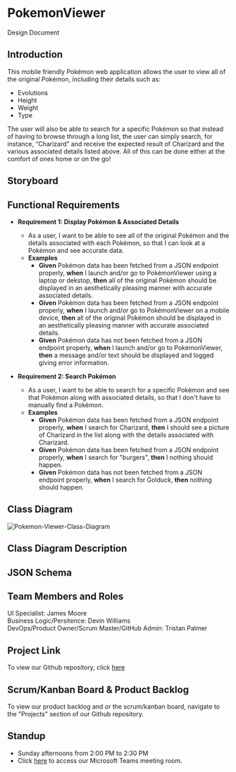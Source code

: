# PokemonViewer
Design Document

## Introduction

This mobile friendly Pokémon web application allows the user to view all of the original Pokémon, including their details such as:
- Evolutions 
- Height 
- Weight 
- Type

The user will also be able to search for a specific Pokémon so that instead of having to browse through a long list, the user can simply search, for instance, “Charizard” and receive the expected result of Charizard and the various associated details listed above. All of this can be done either at the comfort of ones home or on the go!

## Storyboard

## Functional Requirements

- **Requirement 1: Display Pokémon & Associated Details**
  - As a user, I want to be able to see all of the original Pokémon and the details associated with each Pokémon, so that I can look at a Pokémon and see accurate data.
  - **Examples**
    - **Given** Pokémon data has been fetched from a JSON endpoint properly, **when** I launch and/or go to PokémonViewer using a laptop or dekstop, **then** all of the original Pokémon should be displayed in an aesthetically pleasing manner with accurate associated details.
    - **Given** Pokémon data has been fetched from a JSON endpoint properly, **when** I launch and/or go to PokémonViewer on a mobile device, **then** all of the original Pokémon should be displayed in an aesthetically pleasing manner with accurate associated details.
    - **Given** Pokémon data has not been fetched from a JSON endpoint properly, **when** I launch and/or go to PokémonViewer, **then** a message and/or text should be displayed and logged giving error information.

- **Requirement 2: Search Pokémon**
  - As a user, I want to be able to search for a specific Pokémon and see that Pokémon along with associated details, so that I don't have to manually find a Pokémon.
  - **Examples**
    - **Given** Pokémon data has been fetched from a JSON endpoint properly, **when** I search for Charizard, **then** I should see a picture of Charizard in the list along with the details associated with Charizard.
    - **Given** Pokémon data has been fetched from a JSON endpoint properly, **when** I search for "burgers", **then** I nothing should happen.
    - **Given** Pokémon data has not been fetched from a JSON endpoint properly, **when** I search for Golduck, **then** nothing should happen. 
    
  
## Class Diagram
![Pokemon-Viewer-Class-Diagram](https://user-images.githubusercontent.com/38698098/92495217-a60d6080-f1c4-11ea-9616-00bf2377f71a.png)
## Class Diagram Description

## JSON Schema

## Team Members and Roles

UI Specialist: James Moore  
Business Logic/Persitence: Devin Williams  
DevOps/Product Owner/Scrum Master/GitHub Admin: Tristan Palmer  

## Project Link

To view our Github repository, click [here](https://github.com/palmertt-uc/PokemonViewer)

## Scrum/Kanban Board & Product Backlog

To view our product backlog and or the scrum/kanban board, navigate to the "Projects" section of our Github repository.

## Standup

- Sunday afternoons from 2:00 PM to 2:30 PM
- Click [here](https://teams.microsoft.com/l/meetup-join/19%3ameeting_YjJlYjA2YWEtMTY5NS00MTlhLWE5ZjYtNzZmNGE2YTE4ODJj%40thread.v2/0?context=%7b%22Tid%22%3a%22f5222e6c-5fc6-48eb-8f03-73db18203b63%22%2c%22Oid%22%3a%22f3fcca4c-d338-4a57-b92c-8f9d0d544b27%22%7d) to access our Microsoft Teams meeting room.
